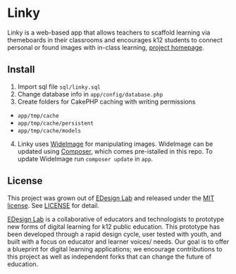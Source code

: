 Linky
==========

Linky is a web-based app that allows teachers to scaffold learning via themeboards in their classrooms and encourages k12 students to connect personal or found images with in-class learning, [project homepage](http://edesignlabs.org/prototypes/linky/).

## Install

1. Import sql file `sql/linky.sql`
2. Change database info in `app/config/database.php`
3. Create folders for CakePHP caching with writing permissions
  * `app/tmp/cache`
  * `app/tmp/cache/persistent`
  * `app/tmp/cache/models`
4. Linky uses [WideImage](https://packagist.org/packages/smottt/wideimage) for manipulating images. WideImage can be updated using [Composer](http://getcomposer.org/doc/00-intro.md), which comes pre-istalled in this repo. To update WideImage run `composer update` in `app`.

## License

This project was grown out of [EDesign Lab](http://edesignlabs.org) and released under the [MIT license](http://opensource.org/licenses/MIT). See [LICENSE](https://github.com/EDesignLabs/themeboard/tree/master/LICENSE) for detail.

[EDesign Lab](http://edesignlabs.org) is a collaborative of educators and technologists to prototype new forms of digital learning for k12 public education.  This prototype has been developed through a rapid design cycle, user tested with youth, and built with a focus on educator and learner voices/ needs.  Our goal is to offer a blueprint for digital learning 
applications; we encourage contributions to this project as well as independent forks that can change the future of education.
